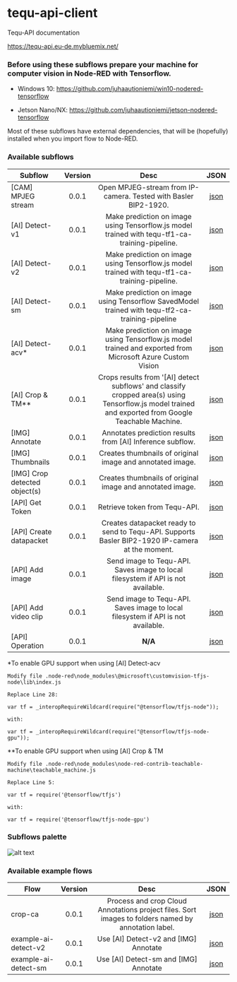 # tequ-api-client

Tequ-API documentation

https://tequ-api.eu-de.mybluemix.net/


### Before using these subflows prepare your machine for computer vision in Node-RED with Tensorflow.

- Windows 10: https://github.com/juhaautioniemi/win10-nodered-tensorflow

- Jetson Nano/NX: https://github.com/juhaautioniemi/jetson-nodered-tensorflow

Most of these subflows have external dependencies, that will be (hopefully) installed when you import flow to Node-RED.

### Available subflows

| Subflow                     | Version         | Desc | JSON |
| ----------------------------|:---------------:| :-------------:| :-------------:|
| [CAM] MPJEG stream          | 0.0.1           | Open MPJEG-stream from IP-camera. Tested with Basler BIP2-1920. | <a href="subflows/cam-ip-camera.json">json</a> |
| [AI] Detect-v1              | 0.0.1	          | Make prediction on image using Tensorflow.js model trained with tequ-tf1-ca-training-pipeline. | <a href="subflows/ai-detect-v1.json">json</a> |
| [AI] Detect-v2              | 0.0.1           | Make prediction on image using Tensorflow.js model trained with tequ-tf1-ca-training-pipeline. | <a href="subflows/ai-detect-v2.json">json</a> |
| [AI] Detect-sm              | 0.0.1           | Make prediction on image using Tensorflow SavedModel trained with tequ-tf2-ca-training-pipeline | <a href="subflows/ai-detect-sm.json">json</a> |
| [AI] Detect-acv*            | 0.0.1           | Make prediction on image using Tensorflow.js model trained and exported from Microsoft Azure Custom Vision | <a href="subflows/ai-detect-acv.json">json</a>  |
| [AI] Crop & TM**            | 0.0.1           | Crops results from '[AI] detect subflows' and classify cropped area(s) using Tensorflow.js model trained and exported from Google Teachable Machine. | <a href="subflows/ai-crop-tm.json">json</a> |
| [IMG] Annotate	            | 0.0.1           | Annotates prediction results from [AI] Inference subflow. | <a href="subflows/img-annotate.json">json</a> |
| [IMG] Thumbnails            | 0.0.1           | Creates thumbnails of original image and annotated image. | <a href="subflows/img-thumbnails.json">json</a> |
| [IMG] Crop detected object(s) | 0.0.1         | Creates thumbnails of original image and annotated image. | <a href="subflows/img-crop-detected-object.json">json</a> |
| [API] Get Token             | 0.0.1           | Retrieve token from Tequ-API. | <a href="subflows/api-get-token.json">json</a> |
| [API] Create datapacket     | 0.0.1           | Creates datapacket ready to send to Tequ-API. Supports Basler BIP2-1920 IP-camera at the moment. | <a href="subflows/api-create-datapacket.json">json</a> |
| [API] Add image            | 0.0.1            | Send image to Tequ-API. Saves image to local filesystem if API is not available. | <a href="subflows/api-add-image.json">json</a> |
| [API] Add video clip       | 0.0.1            | Send image to Tequ-API. Saves image to local filesystem if API is not available. | <a href="subflows/api-add-video.json">json</a> |
| [API] Operation            | 0.0.1            | **N/A** | <a href="subflows/api-operation.json">json</a> |


*To enable GPU support when using [AI] Detect-acv
```
Modify file .node-red\node_modules\@microsoft\customvision-tfjs-node\lib\index.js

Replace Line 28: 

var tf = _interopRequireWildcard(require("@tensorflow/tfjs-node"));

with: 

var tf = _interopRequireWildcard(require("@tensorflow/tfjs-node-gpu"));
```

**To enable GPU support when using [AI] Crop & TM
```
Modify file .node-red\node_modules\node-red-contrib-teachable-machine\teachable_machine.js

Replace Line 5:

var tf = require('@tensorflow/tfjs')

with:

var tf = require('@tensorflow/tfjs-node-gpu')

```

### Subflows palette

![alt text](
https://github.com/juhaautioniemi/tequ-api-client/blob/master/images/subflows.JPG "Subflows")

### Available example flows

| Flow                      | Version         | Desc           | JSON           |
| --------------------------|:---------------:| :-------------:| :-------------:|
| crop-ca                   | 0.0.1           | Process and crop Cloud Annotations project files. Sort images to folders named by annotation label. | <a href="flows/crop-ca.json">json</a> |
| example-ai-detect-v2      | 0.0.1           | Use [AI] Detect-v2 and [IMG] Annotate | <a href="flows/example-ai-detect-v2.json">json</a> |
| example-ai-detect-sm      | 0.0.1           | Use [AI] Detect-sm and [IMG] Annotate | <a href="flows/example-ai-detect-sm.json">json</a> |
